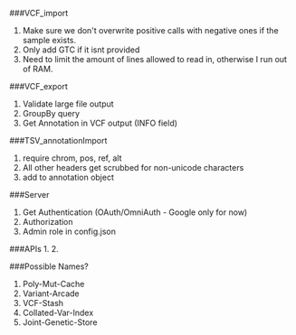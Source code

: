 ###VCF_import
1.  Make sure we don't overwrite positive calls with negative ones if the sample exists.
2.  Only add GTC if it isnt provided
3.  Need to limit the amount of lines allowed to read in, otherwise I run out of RAM.

###VCF_export
1.  Validate large file output
2.  GroupBy query
3.  Get Annotation in VCF output (INFO field)

###TSV_annotationImport
1. require chrom, pos, ref, alt
2. All other headers get scrubbed for non-unicode characters
3. add to annotation object
 
###Server
1.  Get Authentication (OAuth/OmniAuth - Google only for now)
2.  Authorization
3.  Admin role in config.json

###APIs
1.
2.

###Possible Names?
1. Poly-Mut-Cache
2. Variant-Arcade
3. VCF-Stash
4. Collated-Var-Index
5. Joint-Genetic-Store
